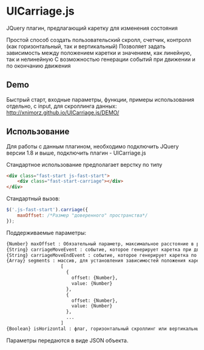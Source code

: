 UICarriage.js
===============

JQuery плагин, предлагающий каретку для изменения состояния

Простой способ создать пользовательский скролл, счетчик, контролл (как горизонтальный, так и вертикальный)
Позволяет задать зависимость между положением каретки и значением, как линейную, так и нелинейную
С возможностью генерации событий при движении и по окончанию движения

## Demo
Быстрый старт, входные параметры, функции, примеры использования отдельно, с input, для скроллинга данных:
http://xnimorz.github.io/UICarriage.js/DEMO/



## Использование

Для работы с данным плагином, необходимо подключить JQuery версии 1.8 и выше, подключить плагин -
UICarriage.js

Стандартное использование предполагает верстку по типу

````html
<div class="fast-start js-fast-start">
    <div class="fast-start-carriage"></div>
</div>
````

Стандартный вызов:
````javascript
$('.js-fast-start').carriage({
    maxOffset: /*Размер "доверенного" пространства*/
});
````
Поддерживаемые параметры:
````html
{Number} maxOffset : Обязательный параметр, максимальное расстояние в px каретки от нулевой позиции (максимальная длина хода)
{String} carriageMoveEvent : событие, которое генерирует каретка при движении. Событие генерируется на элемент $(this) каретки. По умолчанию === null
{String} carriageMoveEndEvent : событие, которое генерирует каретка по окончанию движения. Аргументов событие не имеет. Событие генерируется на элемент $(this) каретки. По умолчанию === null
{Array} segments : массив, для установления зависимостей положения каретки и значения. По умолчанию = []. Формат массива:
                    [
                      {
                        offset: {Number},
                        value: {Number}
                      },
                      {
                        offset: {Number},
                        value: {Number}
                      },
                      ...
                    ]
{Boolean} isHorizontal : флаг, горизонтальный скроллинг или вертикальный. По умолчанию true (горизонтальный)
````
Параметры передаются в виде JSON объекта.